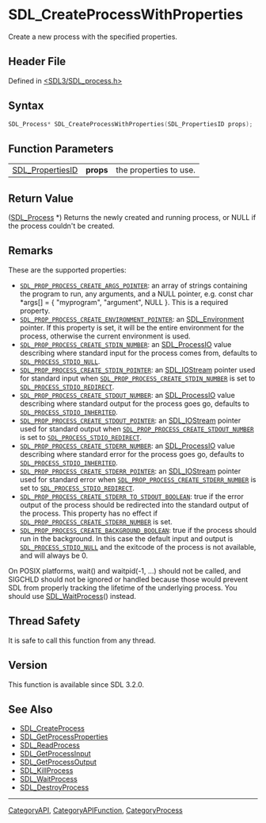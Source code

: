 # SDL_CreateProcessWithProperties

Create a new process with the specified properties.

## Header File

Defined in [<SDL3/SDL_process.h>](https://github.com/libsdl-org/SDL/blob/main/include/SDL3/SDL_process.h)

## Syntax

```c
SDL_Process* SDL_CreateProcessWithProperties(SDL_PropertiesID props);
```

## Function Parameters

|                                      |           |                        |
| ------------------------------------ | --------- | ---------------------- |
| [SDL_PropertiesID](SDL_PropertiesID) | **props** | the properties to use. |

## Return Value

([SDL_Process](SDL_Process) *) Returns the newly created and running
process, or NULL if the process couldn't be created.

## Remarks

These are the supported properties:

- [`SDL_PROP_PROCESS_CREATE_ARGS_POINTER`](SDL_PROP_PROCESS_CREATE_ARGS_POINTER):
  an array of strings containing the program to run, any arguments, and a
  NULL pointer, e.g. const char *args[] = { "myprogram", "argument", NULL
  }. This is a required property.
- [`SDL_PROP_PROCESS_CREATE_ENVIRONMENT_POINTER`](SDL_PROP_PROCESS_CREATE_ENVIRONMENT_POINTER):
  an [SDL_Environment](SDL_Environment) pointer. If this property is set,
  it will be the entire environment for the process, otherwise the current
  environment is used.
- [`SDL_PROP_PROCESS_CREATE_STDIN_NUMBER`](SDL_PROP_PROCESS_CREATE_STDIN_NUMBER):
  an [SDL_ProcessIO](SDL_ProcessIO) value describing where standard input
  for the process comes from, defaults to
  [`SDL_PROCESS_STDIO_NULL`](SDL_PROCESS_STDIO_NULL).
- [`SDL_PROP_PROCESS_CREATE_STDIN_POINTER`](SDL_PROP_PROCESS_CREATE_STDIN_POINTER):
  an [SDL_IOStream](SDL_IOStream) pointer used for standard input when
  [`SDL_PROP_PROCESS_CREATE_STDIN_NUMBER`](SDL_PROP_PROCESS_CREATE_STDIN_NUMBER)
  is set to [`SDL_PROCESS_STDIO_REDIRECT`](SDL_PROCESS_STDIO_REDIRECT).
- [`SDL_PROP_PROCESS_CREATE_STDOUT_NUMBER`](SDL_PROP_PROCESS_CREATE_STDOUT_NUMBER):
  an [SDL_ProcessIO](SDL_ProcessIO) value describing where standard output
  for the process goes go, defaults to
  [`SDL_PROCESS_STDIO_INHERITED`](SDL_PROCESS_STDIO_INHERITED).
- [`SDL_PROP_PROCESS_CREATE_STDOUT_POINTER`](SDL_PROP_PROCESS_CREATE_STDOUT_POINTER):
  an [SDL_IOStream](SDL_IOStream) pointer used for standard output when
  [`SDL_PROP_PROCESS_CREATE_STDOUT_NUMBER`](SDL_PROP_PROCESS_CREATE_STDOUT_NUMBER)
  is set to [`SDL_PROCESS_STDIO_REDIRECT`](SDL_PROCESS_STDIO_REDIRECT).
- [`SDL_PROP_PROCESS_CREATE_STDERR_NUMBER`](SDL_PROP_PROCESS_CREATE_STDERR_NUMBER):
  an [SDL_ProcessIO](SDL_ProcessIO) value describing where standard error
  for the process goes go, defaults to
  [`SDL_PROCESS_STDIO_INHERITED`](SDL_PROCESS_STDIO_INHERITED).
- [`SDL_PROP_PROCESS_CREATE_STDERR_POINTER`](SDL_PROP_PROCESS_CREATE_STDERR_POINTER):
  an [SDL_IOStream](SDL_IOStream) pointer used for standard error when
  [`SDL_PROP_PROCESS_CREATE_STDERR_NUMBER`](SDL_PROP_PROCESS_CREATE_STDERR_NUMBER)
  is set to [`SDL_PROCESS_STDIO_REDIRECT`](SDL_PROCESS_STDIO_REDIRECT).
- [`SDL_PROP_PROCESS_CREATE_STDERR_TO_STDOUT_BOOLEAN`](SDL_PROP_PROCESS_CREATE_STDERR_TO_STDOUT_BOOLEAN):
  true if the error output of the process should be redirected into the
  standard output of the process. This property has no effect if
  [`SDL_PROP_PROCESS_CREATE_STDERR_NUMBER`](SDL_PROP_PROCESS_CREATE_STDERR_NUMBER)
  is set.
- [`SDL_PROP_PROCESS_CREATE_BACKGROUND_BOOLEAN`](SDL_PROP_PROCESS_CREATE_BACKGROUND_BOOLEAN):
  true if the process should run in the background. In this case the
  default input and output is
  [`SDL_PROCESS_STDIO_NULL`](SDL_PROCESS_STDIO_NULL) and the exitcode of
  the process is not available, and will always be 0.

On POSIX platforms, wait() and waitpid(-1, ...) should not be called, and
SIGCHLD should not be ignored or handled because those would prevent SDL
from properly tracking the lifetime of the underlying process. You should
use [SDL_WaitProcess](SDL_WaitProcess)() instead.

## Thread Safety

It is safe to call this function from any thread.

## Version

This function is available since SDL 3.2.0.

## See Also

- [SDL_CreateProcess](SDL_CreateProcess)
- [SDL_GetProcessProperties](SDL_GetProcessProperties)
- [SDL_ReadProcess](SDL_ReadProcess)
- [SDL_GetProcessInput](SDL_GetProcessInput)
- [SDL_GetProcessOutput](SDL_GetProcessOutput)
- [SDL_KillProcess](SDL_KillProcess)
- [SDL_WaitProcess](SDL_WaitProcess)
- [SDL_DestroyProcess](SDL_DestroyProcess)






----
[CategoryAPI](CategoryAPI), [CategoryAPIFunction](CategoryAPIFunction), [CategoryProcess](CategoryProcess)

